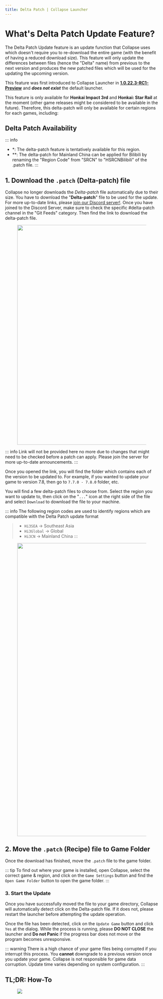 ```yaml
---
title: Delta Patch | Collapse Launcher
---
```

<script setup>
  import RegionTable from '../scripts/delta.regionTable.vue';  
</script>
# What's Delta Patch Update Feature?
The Delta Patch Update feature is an update function that Collapse uses which doesn't require you to re-download the entire game (with the benefit of having a reduced download size). This feature will only update the differences between files (hence the "Delta" name) from previous to the next version and produces the new patched files which will be used for the updating the upcoming version.

This feature was first introduced to Collapse Launcher in [**1.0.22.3-RC1-Preview**](https://github.com/neon-nyan/CollapseLauncher/releases/tag/CL-v1.0.22.3-rc1-pre) and  ***does not exist*** the default launcher.

This feature is only available for **Honkai Impact 3rd** and **Honkai: Star Rail** at the moment (other game releases might be considered to be available in the future).
Therefore, this delta-patch will only be available for certain regions for each games, including:

## Delta Patch Availability

<RegionTable />

::: info
+ *: The delta-patch feature is tentatively available for this region.<br/>
+ **: The delta-patch for Mainland China can be applied for Bilibili by renaming the "Region Code" from "SRCN" to "HSRCNBilibili" of the .patch file.
:::

## 1. Download the ``.patch`` (Delta-patch) file
Collapse no longer downloads the *Delta-patch* file automatically due to their size. You have to download the "**Delta-patch**" file to be used for the update.
For more up-to-date links, please [join our Discord server!](https://discord.gg/vJd2exaS7j). Once you have joined to the Discord Server, make sure to check the specific #delta-patch channel in the "Git Feeds" category. Then find the link to download the delta-patch file.

<figure style="text-align: center;">
  <img src="/img/feature/delta1.webp" style="display: block; margin: 0 auto;" width="720">
</figure>

::: info
Link will not be provided here no more due to changes that might need to be checked before a patch can apply. Please join the server for more up-to-date announcements.
:::

Once you opened the link, you will find the folder which contains each of the version to be updated to.
For example, if you wanted to update your game to version 7.8, then go to ``7.7.0 - 7.8.0`` folder, etc.

You will find a few delta-patch files to choose from. Select the region you want to update to, then click on the "``...``" icon at the right side of the file and select ``Download`` to download the file to your machine.

::: info
The following region codes are used to identify regions which are compatible with the Delta Patch update format
> - ``Hi3SEA`` -> Southeast Asia
> - ``Hi3Global`` -> Global
> - ``Hi3CN`` -> Mainland China
:::

<figure style="text-align: center;">
  <img src="/img/feature/delta2.png" style="display: block; margin: 0 auto;" width="960">
</figure>


## 2. Move the ``.patch`` (Recipe) file to Game Folder
Once the download has finished, move the ``.patch`` file to the game folder. 

::: tip
To find out where your game is installed, open Collapse, select the correct game & region, and click on the ``Game Settings`` button and find the ``Open Game Folder`` button to open the game folder.
:::

### 3. Start the Update
Once you have successfully moved the file to your game directory, Collapse will automatically detect click on the Delta-patch file. If it does not, please restart the launcher before attempting the update operation.

Once the file has been detected, click on the ``Update Game`` button and click ``Yes`` at the dialog. While the process is running, please **DO NOT CLOSE** the launcher and **Do not Panic** if the progress bar does not move or the program becomes unresponsive.

::: warning
There is a high chance of your game files being corrupted if you interrupt this process. You **cannot** downgrade to a previous version once you update your game. Collapse is not responsible for game data corruption. Update time varies depending on system configuration.
:::

## TL;DR: How-To

<figure style="text-align: center;">
  <img src="/img/feature/delta3.webp" style="display: block; margin: 0 auto;">
</figure>
